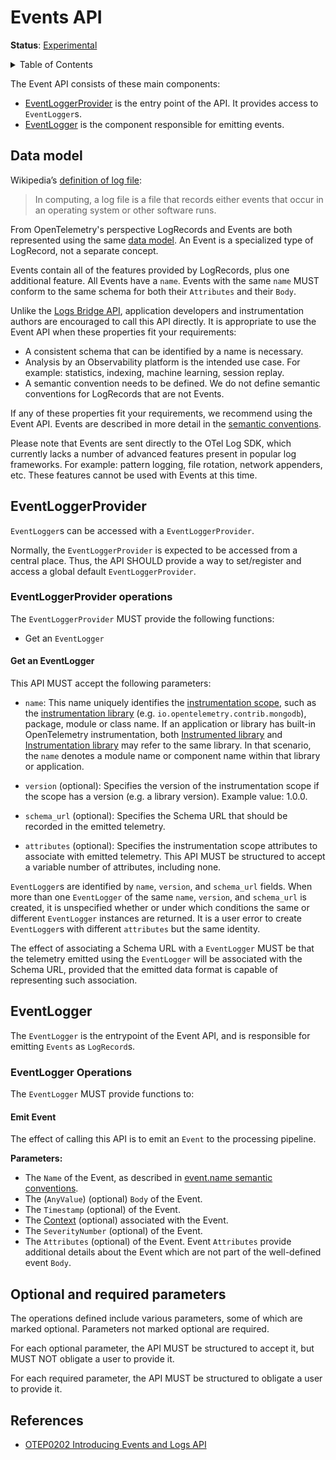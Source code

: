 # Events API

**Status**: [Experimental](../document-status.md)

<details>
<summary>Table of Contents</summary>

<!-- Re-generate TOC with `markdown-toc --no-first-h1 -i` -->

<!-- toc -->

- [Events API](#events-api)
  - [Data model](#data-model)
  - [EventLoggerProvider](#eventloggerprovider)
    - [EventLoggerProvider operations](#eventloggerprovider-operations)
      - [Get an EventLogger](#get-an-eventlogger)
  - [EventLogger](#eventlogger)
    - [EventLogger Operations](#eventlogger-operations)
      - [Emit Event](#emit-event)
  - [Optional and required parameters](#optional-and-required-parameters)
  - [References](#references)

<!-- tocstop -->

</details>

The Event API consists of these main components:

* [EventLoggerProvider](#eventloggerprovider) is the entry point of the API. It provides access to `EventLogger`s.
* [EventLogger](#eventlogger) is the component responsible for emitting events.

## Data model

Wikipedia’s [definition of log file](https://en.wikipedia.org/wiki/Log_file):

>In computing, a log file is a file that records either events that occur in an
>operating system or other software runs.

From OpenTelemetry's perspective LogRecords and Events are both represented
using the same [data model](./data-model.md). An Event is a specialized type
of LogRecord, not a separate concept.

Events contain all of the features provided by LogRecords, plus one additional
feature. All Events have a `name`.  Events with the same `name` MUST conform to
the same schema for both their `Attributes` and their `Body`.

Unlike the [Logs Bridge API](./bridge-api.md), application developers and
instrumentation authors are encouraged to call this API directly. It is
appropriate to use the Event API when these properties fit your requirements:

* A consistent schema that can be identified by a name is necessary.
* Analysis by an Observability platform is the intended use case. For
  example: statistics, indexing, machine learning, session replay.
* A semantic convention needs to be defined. We do not define semantic
  conventions for LogRecords that are not Events.

If any of these properties fit your requirements, we recommend using the Event API.
Events are described in more detail in the [semantic conventions](https://github.com/open-telemetry/semantic-conventions/blob/main/docs/general/events.md).

Please note that Events are sent directly to the OTel Log SDK, which currently lacks a
number of advanced features present in popular log frameworks. For example:
pattern logging, file rotation, network appenders, etc. These features cannot be
used with Events at this time.

## EventLoggerProvider

`EventLogger`s can be accessed with a `EventLoggerProvider`.

Normally, the `EventLoggerProvider` is expected to be accessed from a central place.
Thus, the API SHOULD provide a way to set/register and access a global default
`EventLoggerProvider`.

### EventLoggerProvider operations

The `EventLoggerProvider` MUST provide the following functions:

* Get an `EventLogger`

#### Get an EventLogger

This API MUST accept the following parameters:

* `name`: This name uniquely identifies the [instrumentation scope](../glossary.md#instrumentation-scope),
  such as the [instrumentation library](../glossary.md#instrumentation-library)
  (e.g. `io.opentelemetry.contrib.mongodb`), package, module or class name.
  If an application or library has built-in OpenTelemetry instrumentation, both
  [Instrumented library](../glossary.md#instrumented-library) and
  [Instrumentation library](../glossary.md#instrumentation-library) may refer to
  the same library. In that scenario, the `name` denotes a module name or component
  name within that library or application.

* `version` (optional): Specifies the version of the instrumentation scope if
  the scope has a version (e.g. a library version). Example value: 1.0.0.

* `schema_url` (optional): Specifies the Schema URL that should be recorded in
  the emitted telemetry.

* `attributes` (optional): Specifies the instrumentation scope attributes to
  associate with emitted telemetry. This API MUST be structured to accept a
  variable number of attributes, including none.

`EventLogger`s are identified by `name`, `version`, and `schema_url` fields.  When more
than one `EventLogger` of the same `name`, `version`, and `schema_url` is created, it
is unspecified whether or under which conditions the same or different `EventLogger`
instances are returned. It is a user error to create `EventLogger`s with different
`attributes` but the same identity.

The effect of associating a Schema URL with a `EventLogger` MUST be that the telemetry
emitted using the `EventLogger` will be associated with the Schema URL, provided that
the emitted data format is capable of representing such association.

## EventLogger

The `EventLogger` is the entrypoint of the Event API, and is responsible for
emitting `Events` as `LogRecord`s.

### EventLogger Operations

The `EventLogger` MUST provide functions to:

#### Emit Event

The effect of calling this API is to emit an `Event` to the processing pipeline.

**Parameters:**

* The `Name` of the Event, as described
  in [event.name semantic conventions](https://github.com/open-telemetry/semantic-conventions/blob/main/docs/general/events.md).
* The (`AnyValue`) (optional) `Body` of the Event.
* The `Timestamp` (optional) of the Event.
* The [Context](../context/README.md) (optional) associated with the Event.
* The `SeverityNumber` (optional) of the Event.
* The `Attributes` (optional) of the Event. Event `Attributes` provide
  additional details about the Event which are not part of the
  well-defined event `Body`.

## Optional and required parameters

The operations defined include various parameters, some of which are marked
optional. Parameters not marked optional are required.

For each optional parameter, the API MUST be structured to accept it, but MUST
NOT obligate a user to provide it.

For each required parameter, the API MUST be structured to obligate a user to
provide it.

## References

- [OTEP0202 Introducing Events and Logs API](https://github.com/open-telemetry/oteps/blob/main/text/0202-events-and-logs-api.md)
